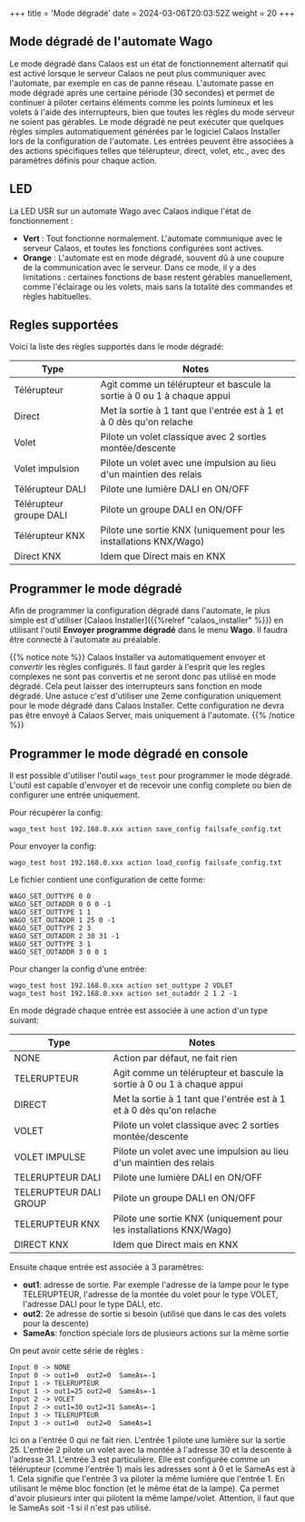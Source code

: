 +++
title = 'Mode dégradé'
date = 2024-03-06T20:03:52Z
weight = 20
+++

## Mode dégradé de l'automate Wago

Le mode dégradé dans Calaos est un état de fonctionnement alternatif qui est activé lorsque le serveur Calaos ne peut plus communiquer avec l'automate, par exemple en cas de panne réseau. L'automate passe en mode dégradé après une certaine période (30 secondes) et permet de continuer à piloter certains éléments comme les points lumineux et les volets à l'aide des interrupteurs, bien que toutes les règles du mode serveur ne soient pas gérables. Le mode dégradé ne peut exécuter que quelques règles simples automatiquement générées par le logiciel Calaos Installer lors de la configuration de l'automate. Les entrées peuvent être associées à des actions spécifiques telles que télérupteur, direct, volet, etc., avec des paramètres définis pour chaque action.

## LED

La LED USR sur un automate Wago avec Calaos indique l'état de fonctionnement :

- **Vert** : Tout fonctionne normalement. L'automate communique avec le serveur Calaos, et toutes les fonctions configurées sont actives.
- **Orange** : L'automate est en mode dégradé, souvent dû à une coupure de la communication avec le serveur. Dans ce mode, il y a des limitations : certaines fonctions de base restent gérables manuellement, comme l'éclairage ou les volets, mais sans la totalité des commandes et règles habituelles.

## Regles supportées

Voici la liste des règles supportés dans le mode dégradé:

|Type|Notes|
|-|-|
|Télérupteur|Agit comme un télérupteur et bascule la sortie à 0 ou 1 à chaque appui|
|Direct|Met la sortie à 1 tant que l'entrée est à 1 et à 0 dès qu'on relache|
|Volet|Pilote un volet classique avec 2 sorties montée/descente|
|Volet impulsion|Pilote un volet avec une impulsion au lieu d'un maintien des relais|
|Télérupteur DALI|Pilote une lumière DALI en ON/OFF|
|Télérupteur groupe DALI|Pilote un groupe DALI en ON/OFF|
|Télérupteur KNX|Pilote une sortie KNX (uniquement pour les installations KNX/Wago)|
|Direct KNX|Idem que Direct mais en KNX|

## Programmer le mode dégradé

Afin de programmer la configuration dégradé dans l'automate, le plus simple est d'utiliser [Calaos Installer]({{%relref "calaos_installer" %}}) en utilisant l'outil **Envoyer programme dégradé** dans le menu **Wago**. Il faudra être connecté à l'automate au préalable.

{{% notice note %}}
Calaos Installer va automatiquement envoyer et _convertir_ les règles configurés. Il faut garder à l'esprit que les regles complexes ne sont pas convertis et ne seront donc pas utilisé en mode dégradé. Cela peut laisser des interrupteurs sans fonction en mode dégradé. Une astuce c'est d'utiliser une 2eme configuration uniquement pour le mode dégradé dans Calaos Installer. Cette configuration ne devra pas être envoyé à Calaos Server, mais uniquement à l'automate.
{{% /notice %}}

## Programmer le mode dégradé en console

Il est possible d'utiliser l'outil `wago_test` pour programmer le mode dégradé. L'outil est capable d'envoyer et de recevoir une config complete ou bien de configurer une entrée uniquement.

Pour récupérer la config:

    wago_test host 192.168.0.xxx action save_config failsafe_config.txt

Pour envoyer la config:

    wago_test host 192.168.0.xxx action load_config failsafe_config.txt

Le fichier contient une configuration de cette forme:

    WAGO_SET_OUTTYPE 0 0
    WAGO_SET_OUTADDR 0 0 0 -1
    WAGO_SET_OUTTYPE 1 1
    WAGO_SET_OUTADDR 1 25 0 -1
    WAGO_SET_OUTTYPE 2 3
    WAGO_SET_OUTADDR 2 30 31 -1
    WAGO_SET_OUTTYPE 3 1
    WAGO_SET_OUTADDR 3 0 0 1

Pour changer la config d'une entrée:

    wago_test host 192.168.0.xxx action set_outtype 2 VOLET
    wago_test host 192.168.0.xxx action set_outaddr 2 1 2 -1

En mode dégradé chaque entrée est associée à une action d'un type suivant:

|Type|Notes|
|-|-|
|NONE|Action par défaut, ne fait rien|
|TELERUPTEUR|Agit comme un télérupteur et bascule la sortie à 0 ou 1 à chaque appui|
|DIRECT|Met la sortie à 1 tant que l'entrée est à 1 et à 0 dès qu'on relache|
|VOLET|Pilote un volet classique avec 2 sorties montée/descente|
|VOLET IMPULSE|Pilote un volet avec une impulsion au lieu d'un maintien des relais|
|TELERUPTEUR DALI|Pilote une lumière DALI en ON/OFF|
|TELERUPTEUR DALI GROUP|Pilote un groupe DALI en ON/OFF|
|TELERUPTEUR KNX|Pilote une sortie KNX (uniquement pour les installations KNX/Wago)|
|DIRECT KNX|Idem que Direct mais en KNX|

Ensuite chaque entrée est associée à 3 paramètres:

- **out1**: adresse de sortie. Par exemple l'adresse de la lampe pour le type TELERUPTEUR, l'adresse de la montée du volet pour le type VOLET, l'adresse DALI pour le type DALI, etc.
- **out2**: 2e adresse de sortie si besoin (utilisé que dans le cas des volets pour la descente)
- **SameAs**: fonction spéciale lors de plusieurs actions sur la même sortie

 On peut avoir cette série de règles :

    Input 0 -> NONE
    Input 0 -> out1=0  out2=0  SameAs=-1
    Input 1 -> TELERUPTEUR
    Input 1 -> out1=25 out2=0  SameAs=-1
    Input 2 -> VOLET
    Input 2 -> out1=30 out2=31 SameAs=-1
    Input 3 -> TELERUPTEUR
    Input 3 -> out1=0  out2=0  SameAs=1

Ici on a l'entrée 0 qui ne fait rien. L'entrée 1 pilote une lumière sur la sortie 25. L'entrée 2 pilote un volet avec la montée à l'adresse 30 et la descente à l'adresse 31. L'entrée 3 est particulière. Elle est configurée comme un télérupteur (comme l'entrée 1) mais les adresses sont à 0 et le SameAs est à 1. Cela signifie que l'entrée 3 va piloter la même lumière que l'entrée 1. En utilisant le même bloc fonction (et le même état de la lampe). Ça permet d'avoir plusieurs inter qui pilotent la même lampe/volet. Attention, il faut que le SameAs soit -1 si il n'est pas utilisé.
